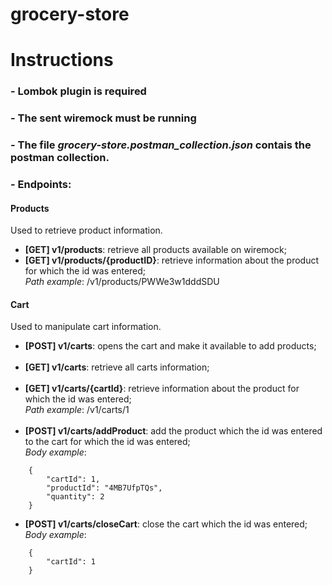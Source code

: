 # grocery-store

# Instructions

### - Lombok plugin is required

### - The sent wiremock must be running

### - The file *grocery-store.postman_collection.json* contais the postman collection.

### - Endpoints:

#### Products
Used to retrieve product information.

* **[GET] v1/products**: retrieve all products available on wiremock;
* **[GET] v1/products/{productID}**: retrieve information about the product for which the id was entered; <br/>
*Path example*: /v1/products/PWWe3w1dddSDU

#### Cart
Used to manipulate cart information.

* **[POST] v1/carts**: opens the cart and make it available to add products; <br/><br/>
* **[GET] v1/carts**: retrieve all carts information; <br/><br/>
* **[GET] v1/carts/{cartId}**: retrieve information about the product for which the id was entered; <br/>
*Path example*: /v1/carts/1
<br/><br/>
* **[POST] v1/carts/addProduct**: add the product which the id was entered to the cart for which the id was entered; <br/>
*Body example*: 
```
    {
        "cartId": 1,
        "productId": "4MB7UfpTQs",
        "quantity": 2
    }
```
* **[POST] v1/carts/closeCart**: close the cart which the id was entered; <br/>
*Body example*:
```
    {
        "cartId": 1
    }
```
